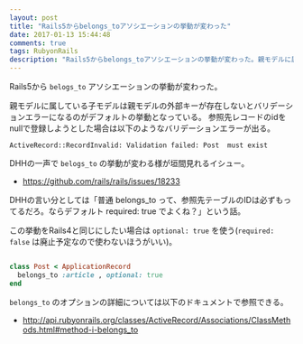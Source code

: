 ```yaml
---
layout: post
title: "Rails5からbelongs_toアソシエーションの挙動が変わった"
date: 2017-01-13 15:44:48
comments: true
tags: RubyonRails
description: "Rails5からbelongs_toアソシエーションの挙動が変わった。親モデルに属している子モデルは親モデルの外部キーが存在しないとバリデーションエラーになるのがデフォルトの挙動となっている。"
---
```


Rails5から `belogs_to` アソシエーションの挙動が変わった。

親モデルに属している子モデルは親モデルの外部キーが存在しないとバリデーションエラーになるのがデフォルトの挙動となっている。
参照先レコードのidをnullで登録しようとした場合は以下のようなバリデーションエラーが出る。

```
ActiveRecord::RecordInvalid: Validation failed: Post  must exist
```

DHHの一声で `belogs_to` の挙動が変わる様が垣間見れるイシュー。

* https://github.com/rails/rails/issues/18233

DHHの言い分としては「普通 belongs_to って、参照先テーブルのIDは必ずもってるだろ。ならデフォルト required: true でよくね？」という話。

この挙動をRails4と同じにしたい場合は `optional: true` を使う(`required: false` は廃止予定なので使わないほうがいい)。


```ruby

class Post < ApplicationRecord
  belongs_to :article , optional: true
end

```

`belongs_to` のオプションの詳細については以下のドキュメントで参照できる。

* http://api.rubyonrails.org/classes/ActiveRecord/Associations/ClassMethods.html#method-i-belongs_to
